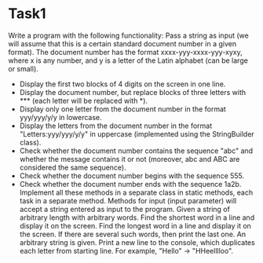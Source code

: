 # Task1
Write a program with the following functionality:
Pass a string as input (we will assume that this is a certain standard document number in a given format).
The document number has the format xxxx-yyy-xxxx-yyy-xyxy, where x is any number, and y is a letter of the Latin alphabet (can be large or small).
- Display the first two blocks of 4 digits on the screen in one line.
- Display the document number, but replace blocks of three letters with *** (each letter will be replaced with *).
- Display only one letter from the document number in the format yyy/yyy/y/y in lowercase.
- Display the letters from the document number in the format "Letters:yyy/yyy/y/y" in uppercase (implemented using the StringBuilder class).
- Check whether the document number contains the sequence "abc" and whether the message contains it or not (moreover, abc and ABC are considered the same sequence).
- Check whether the document number begins with the sequence 555.
- Check whether the document number ends with the sequence 1a2b.
Implement all these methods in a separate class in static methods, each task in a separate method.
Methods for input (input parameter) will accept a string entered as input to the program.
Given a string of arbitrary length with arbitrary words.
Find the shortest word in a line and display it on the screen.
Find the longest word in a line and display it on the screen.
If there are several such words, then print the last one.
An arbitrary string is given.
Print a new line to the console, which duplicates each letter from
starting line.
For example, "Hello" -> "HHeelllloo".
